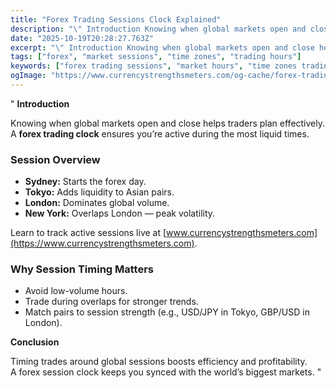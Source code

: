 ```yaml
---
title: "Forex Trading Sessions Clock Explained"
description: "\" Introduction Knowing when global markets open and close helps traders plan effectively..."
date: "2025-10-19T20:28:27.763Z"
excerpt: "\" Introduction Knowing when global markets open and close helps traders plan effectively. A forex trading clock ensures you’re active during the most liquid times. Session Overview - Sydney: Starts the forex day. - Tokyo: Adds liquidity to Asian pairs. - London: Dominates global volume. - New York: Overlaps London..."
tags: ["forex", "market sessions", "time zones", "trading hours"]
keywords: ["forex trading sessions", "market hours", "time zones trading", "london new york overlap", "forex timing"]
ogImage: "https://www.currencystrengthsmeters.com/og-cache/forex-trading-sessions-clock-explained.jpg"
---
```

"
**Introduction**

Knowing when global markets open and close helps traders plan effectively.  
A **forex trading clock** ensures you’re active during the most liquid times.

### Session Overview

- **Sydney:** Starts the forex day.  
- **Tokyo:** Adds liquidity to Asian pairs.  
- **London:** Dominates global volume.  
- **New York:** Overlaps London — peak volatility.

Learn to track active sessions live at [www.currencystrengthsmeters.com](https://www.currencystrengthsmeters.com).

### Why Session Timing Matters

- Avoid low-volume hours.  
- Trade during overlaps for stronger trends.  
- Match pairs to session strength (e.g., USD/JPY in Tokyo, GBP/USD in London).

**Conclusion**

Timing trades around global sessions boosts efficiency and profitability.  
A forex session clock keeps you synced with the world’s biggest markets.
"
